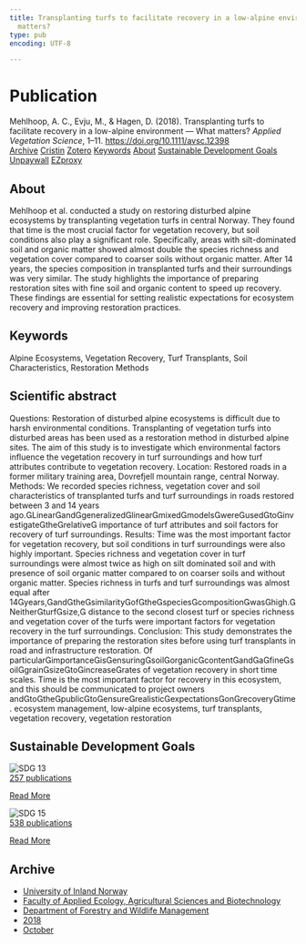 ```yaml
---
title: Transplanting turfs to facilitate recovery in a low-alpine environment — What
  matters?
type: pub
encoding: UTF-8

---
```

<h1>Publication</h1>
<article id="csl-bib-container-4QRZ4PGR" class="csl-bib-container">
  <div class="csl-bib-body"> <div class="csl-entry">Mehlhoop, A. C., Evju, M., &#38; Hagen, D. (2018). Transplanting turfs to facilitate recovery in a low-alpine environment — What matters? <i>Applied Vegetation Science</i>, 1–11. <a href="https://doi.org/10.1111/avsc.12398">https://doi.org/10.1111/avsc.12398</a></div> </div>
  <div class="csl-bib-buttons">
    <a href="#taxonomy-article-4QRZ4PGR" alt="archive" class="csl-bib-button">Archive</a>
    <a href="https://app.cristin.no/results/show.jsf?id=1620533" alt="Cristin" class="csl-bib-button">Cristin</a>
    <a href="http://zotero.org/groups/5881554/items/4QRZ4PGR" alt="Zotero" class="csl-bib-button">Zotero</a>
    <a href="#keywords-article-4QRZ4PGR" alt="keywords" class="csl-bib-button">Keywords</a>
    <a href="#about-article-4QRZ4PGR" alt="about_pub" class="csl-bib-button">About</a>
    <a href="#sdg-article-4QRZ4PGR" alt="sdg" class="csl-bib-button">Sustainable Development Goals</a>
    <a href="https://brage.inn.no/inn-xmlui/bitstream/11250/2588472/1/MehlhoopTransplanting%2bApplVegSci2018postprint.pdf" alt="Unpaywall" class="csl-bib-button">Unpaywall</a>
    <a href="https://brage.inn.no/inn-xmlui/bitstream/11250/2588472/1/MehlhoopTransplanting%2bApplVegSci2018postprint.pdf" alt="EZproxy" class="csl-bib-button">EZproxy</a>
  </div>
  <div id="csl-bib-meta-container-4QRZ4PGR"></div>
</article>
<div id="csl-bib-meta-4QRZ4PGR" class="csl-bib-meta">
  <article id="about-article-4QRZ4PGR" class="about_pub-article">
    <h1>About</h1>
    Mehlhoop et al. conducted a study on restoring disturbed alpine ecosystems by transplanting vegetation turfs in central Norway. They found that time is the most crucial factor for vegetation recovery, but soil conditions also play a significant role. Specifically, areas with silt-dominated soil and organic matter showed almost double the species richness and vegetation cover compared to coarser soils without organic matter. After 14 years, the species composition in transplanted turfs and their surroundings was very similar. The study highlights the importance of preparing restoration sites with fine soil and organic content to speed up recovery. These findings are essential for setting realistic expectations for ecosystem recovery and improving restoration practices.
  </article>
  <article id="keywords-article-4QRZ4PGR" class="keywords-article">
    <h1>Keywords</h1>
    Alpine Ecosystems, Vegetation Recovery, Turf Transplants, Soil Characteristics, Restoration Methods
  </article>
  <article id="abstract-article-4QRZ4PGR" class="abstract-article">
    <h1>Scientific abstract</h1>
    Questions: Restoration of disturbed alpine ecosystems is difficult due to harsh environmental conditions. Transplanting of vegetation turfs into disturbed areas has  
been used as a restoration method in disturbed alpine sites. The aim of this study is to investigate which environmental factors influence the vegetation recovery in turf  
surroundings and how turf attributes contribute to vegetation recovery. 
Location: Restored roads in a former military training area, Dovrefjell mountain range, central Norway. 
Methods: We recorded species richness, vegetation cover and soil characteristics of  
transplanted turfs and turf surroundings in roads restored between 3 and 14 years ago.Linearandgeneralizedlinearmixedmodelswereusedtoinvestigatetherelative 
importance of turf attributes and soil factors for recovery of turf surroundings. 
Results: Time was the most important factor for vegetation recovery, but soil conditions in turf surroundings were also highly important. Species richness and vegetation cover in turf surroundings were almost twice as high on silt dominated soil and  with presence of soil organic matter compared to on coarser soils and without organic matter. Species richness in turfs and turf surroundings was almost equal after 14years,andthesimilarityofthespeciescompositionwashigh.Neitherturfsize, 
distance to the second closest turf or species richness and vegetation cover of the turfs were important factors for vegetation recovery in the turf surroundings. 
Conclusion: This study demonstrates the importance of preparing the restoration  sites before using turf transplants in road and infrastructure restoration. Of particularimportanceisensuringsoilorganiccontentandafinesoilgrainsizetoincreaserates of vegetation recovery in short time scales. Time is the most important factor  for recovery in this ecosystem, and this should be communicated to project owners  
andtothepublictoensurerealisticexpectationsonrecoverytime. 
ecosystem management, low-alpine ecosystems, turf transplants, vegetation recovery,  
vegetation restoration
  </article>
  <article id="sdg-article-4QRZ4PGR" class="sdg-article">
    <h1>Sustainable Development Goals</h1>
    <div class="sdg-container"><div id="sdg13" class="sdg">
        <img src="{{< params subfolder >}}images/sdg/sdg13_en.png" class="image" alt="SDG 13">
        <div class="sdg-overlay">
          <a href="{{< params subfolder >}}en/archive/?sdg=13#archive" class="sdg-publication-count"><span>257</span> publications</a>
          <p><a href="https://sdgs.un.org/goals/goal13" class="sdg-read-more">Read More</a></p>
        </div>
      </div> <div id="sdg15" class="sdg">
        <img src="{{< params subfolder >}}images/sdg/sdg15_en.png" class="image" alt="SDG 15">
        <div class="sdg-overlay">
          <a href="{{< params subfolder >}}en/archive/?sdg=15#archive" class="sdg-publication-count"><span>538</span> publications</a>
          <p><a href="https://sdgs.un.org/goals/goal15" class="sdg-read-more">Read More</a></p>
        </div>
      </div></div>
  </article>
  <article id="taxonomy-article-4QRZ4PGR" class="taxonomy-article">
    <h1>Archive</h1>
    <ul>
      <li><a href="{{< params subfolder >}}en/archive/?key=3DCRN523">University of Inland Norway</a></li>
      <li><a href="{{< params subfolder >}}en/archive/?key=T77LXH6D">Faculty of Applied Ecology, Agricultural Sciences and Biotechnology</a></li>
      <li><a href="{{< params subfolder >}}en/archive/?key=7TRARPE3">Department of Forestry and Wildlife Management</a></li>
      <li><a href="{{< params subfolder >}}en/archive/?key=YEV4VALG">2018</a></li>
      <li><a href="{{< params subfolder >}}en/archive/?key=IWF76GZ5">October</a></li>
    </ul>
  </article>
</div>
